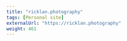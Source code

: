 ```yaml
---
title: "ricklan.photography"
tags: [Personal site]
externalUrl: "https://ricklan.photography"
weight: 461
---
```

